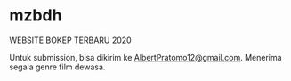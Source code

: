# mzbdh
WEBSITE BOKEP TERBARU 2020

Untuk submission, bisa dikirim ke AlbertPratomo12@gmail.com.
Menerima segala genre film dewasa.
